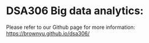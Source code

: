 # DSA306 Big data analytics: 
Please refer to our Github page for more information: https://brownyu.github.io/dsa306/
